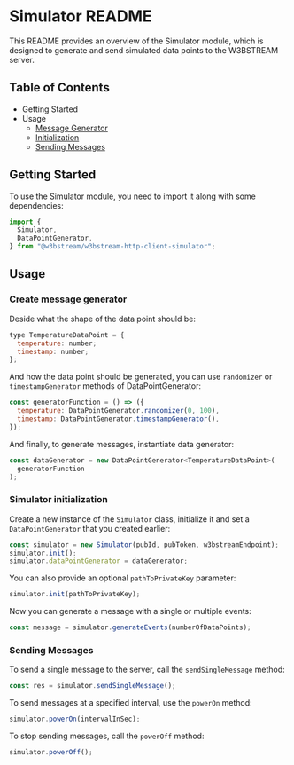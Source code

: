 # Simulator README

This README provides an overview of the Simulator module, which is designed to generate and send simulated data points to the W3BSTREAM server.

## Table of Contents

- Getting Started
- Usage
  - [Message Generator](#create-message-generator)
  - [Initialization](#simulator-initialization)
  - [Sending Messages](#sending-messages)

## Getting Started

To use the Simulator module, you need to import it along with some dependencies:

```javascript
import {
  Simulator,
  DataPointGenerator,
} from "@w3bstream/w3bstream-http-client-simulator";
```

## Usage

### Create message generator

Deside what the shape of the data point should be:

```javascript
type TemperatureDataPoint = {
  temperature: number;
  timestamp: number;
};
```

And how the data point should be generated, you can use `randomizer` or `timestampGenerator` methods of DataPointGenerator: 

```javascript
const generatorFunction = () => ({
  temperature: DataPointGenerator.randomizer(0, 100),
  timestamp: DataPointGenerator.timestampGenerator(),
});
```

And finally, to generate messages, instantiate data generator:

```javascript
const dataGenerator = new DataPointGenerator<TemperatureDataPoint>(
  generatorFunction
);
```

### Simulator initialization

Create a new instance of the `Simulator` class, initialize it and set a `DataPointGenerator` that you created earlier:

```javascript
const simulator = new Simulator(pubId, pubToken, w3bstreamEndpoint);
simulator.init();
simulator.dataPointGenerator = dataGenerator;
```

You can also provide an optional `pathToPrivateKey` parameter:

```javascript
simulator.init(pathToPrivateKey);
```

Now you can generate a message with a single or multiple events:

```javascript
const message = simulator.generateEvents(numberOfDataPoints);
```

### Sending Messages

To send a single message to the server, call the `sendSingleMessage` method:

```javascript
const res = simulator.sendSingleMessage();
```

To send messages at a specified interval, use the `powerOn` method:

```javascript
simulator.powerOn(intervalInSec);
```

To stop sending messages, call the `powerOff` method:

```javascript
simulator.powerOff();
```
